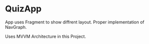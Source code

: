 # QuizApp

App uses Fragment to show diffrent layout. Proper implementation of NavGraph.

Uses MVVM Architecture in this Project.
